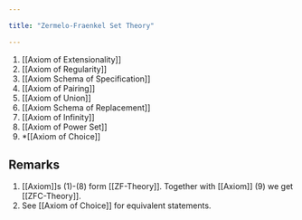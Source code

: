 ```yaml
---

title: "Zermelo-Fraenkel Set Theory"

---
```

1. [[Axiom of Extensionality]]
2. [[Axiom of Regularity]]
3. [[Axiom Schema of Specification]]
4. [[Axiom of Pairing]]
5. [[Axiom of Union]]
6. [[Axiom Schema of Replacement]]
7. [[Axiom of Infinity]]
8. [[Axiom of Power Set]]
9. *[[Axiom of Choice]]

## Remarks
1. [[Axiom]]s (1)-(8) form [[ZF-Theory]]. Together with [[Axiom]] (9) we get [[ZFC-Theory]].
2. See [[Axiom of Choice]] for equivalent statements.

